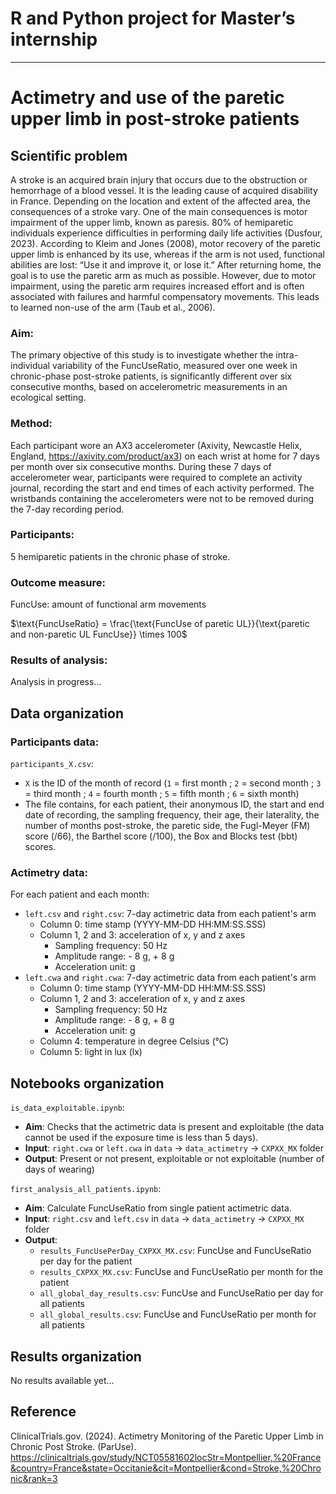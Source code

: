 # R and Python project for Master’s internship 
_____________
# Actimetry and use of the paretic upper limb in post-stroke patients

## Scientific problem
A stroke is an acquired brain injury that occurs due to the obstruction or hemorrhage of a blood vessel. It is the leading cause of acquired disability in France.
Depending on the location and extent of the affected area, the consequences of a stroke vary. One of the main consequences is motor impairment of the upper limb, known as paresis. 80% of hemiparetic individuals experience difficulties in performing daily life activities (Dusfour, 2023). According to Kleim and Jones (2008), motor recovery of the paretic upper limb is enhanced by its use, whereas if the arm is not used, functional abilities are lost: “Use it and improve it, or lose it.” After returning home, the goal is to use the paretic arm as much as possible. However, due to motor impairment, using the paretic arm requires increased effort and is often associated with failures and harmful compensatory movements. This leads to learned non-use of the arm (Taub et al., 2006).

### Aim:
The primary objective of this study is to investigate whether the intra-individual variability of the FuncUseRatio, measured over one week in chronic-phase post-stroke patients, is significantly different over six consecutive months, based on accelerometric measurements in an ecological setting.

### Method:
Each participant wore an AX3 accelerometer (Axivity, Newcastle Helix, England, https://axivity.com/product/ax3) on each wrist at home for 7 days per month over six consecutive months. During these 7 days of accelerometer wear, participants were required to complete an activity journal, recording the start and end times of each activity performed. The wristbands containing the accelerometers were not to be removed during the 7-day recording period.

### Participants:
5 hemiparetic patients in the chronic phase of stroke.

### Outcome measure:
FuncUse: amount of functional arm movements   

$\text{FuncUseRatio} = \frac{\text{FuncUse of paretic UL}}{\text{paretic and non-paretic UL FuncUse}} \times 100$


### Results of analysis:
Analysis in progress...

## Data organization

### Participants data:
`participants_X.csv`:   
- `X` is the ID of the month of record (`1` = first month ; `2` = second month ; `3` = third month ; `4` = fourth month ; `5` = fifth month ; `6` = sixth month)
- The file contains, for each patient, their anonymous ID, the start and end date of recording, the sampling frequency, their age, their laterality, the number of months post-stroke, the paretic side, the Fugl-Meyer (FM) score (/66), the Barthel score (/100), the Box and Blocks test (bbt) scores.

### Actimetry data: 
For each patient and each month:
- `left.csv` and `right.csv`: 7-day actimetric data from each patient's arm
    - Column 0: time stamp (YYYY-MM-DD HH:MM:SS.SSS)
    - Column 1, 2 and 3: acceleration of x, y and z axes
      - Sampling frequency: 50 Hz
      - Amplitude range: - 8 g, + 8 g
      - Acceleration unit: g
- `left.cwa` and `right.cwa`: 7-day actimetric data from each patient's arm
    - Column 0: time stamp (YYYY-MM-DD HH:MM:SS.SSS)
    - Column 1, 2 and 3: acceleration of x, y and z axes
      - Sampling frequency: 50 Hz
      - Amplitude range: - 8 g, + 8 g
      - Acceleration unit: g
    - Column 4: temperature in degree Celsius (°C)
    - Column 5: light in lux (lx)

## Notebooks organization
`is_data_exploitable.ipynb`:     
- **Aim**: Checks that the actimetric data is present and exploitable (the data cannot be used if the exposure time is less than 5 days). 
- **Input**: `right.cwa` or `left.cwa` in `data` → `data_actimetry` → `CXPXX_MX` folder
- **Output**: Present or not present, exploitable or not exploitable (number of days of wearing)

`first_analysis_all_patients.ipynb`:
- **Aim**: Calculate FuncUseRatio from single patient actimetric data.
- **Input**: `right.csv` and `left.csv` in `data` → `data_actimetry` → `CXPXX_MX` folder
- **Output**:
    - `results_FuncUsePerDay_CXPXX_MX.csv`: FuncUse and FuncUseRatio per day for the patient
    - `results_CXPXX_MX.csv`: FuncUse and FuncUseRatio per month for the patient
    - `all_global_day_results.csv`: FuncUse and FuncUseRatio per day for all patients
    - `all_global_results.csv`: FuncUse and FuncUseRatio per month for all patients

## Results organization
No results available yet...

## Reference
ClinicalTrials.gov. (2024). Actimetry Monitoring of the Paretic Upper Limb in Chronic Post Stroke. (ParUse). [https://clinicaltrials.gov/study/NCT05581602locStr=Montpellier,%20France&country=France&state=Occitanie&cit=Montpellier&cond=Stroke,%20Chronic&rank=3 ](https://clinicaltrials.gov/study/NCT05581602?locStr=Montpellier,%20France&country=France&state=Occitanie&city=Montpellier&cond=Stroke,%20actimetry&rank=1)
#
